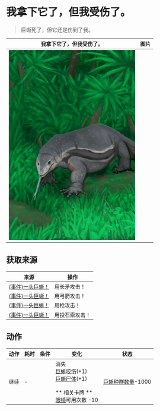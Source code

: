 # 我拿下它了，但我受伤了。  
> 巨蜥死了，但它还是伤到了我。  
  
  我拿下它了，但我受伤了。  |   图片   
 ----  |  ----:   
   |  ![](Sprite/MonitorEvent.png)   
  
## 获取来源  
来源  |  操作  
----  |  ----  
[(事件)一头巨蜥！](Event_MonitorFight.md)  |  用长矛攻击！  
[(事件)一头巨蜥！](Event_MonitorFight.md)  |  用弓箭攻击！  
[(事件)一头巨蜥！](Event_MonitorFight.md)  |  用枪攻击！  
[(事件)一头巨蜥！](Event_MonitorFight.md)  |  用投石索攻击！  
## 动作  
动作  |  耗时  |  条件  |  变化  |  状态  
----  |  ----  |  ----  |  ----  |  ----  
继续<br>  |  -  |    |  消失<br>[巨蜥咬伤](W_MonitorBite.md)(+1)<br>[巨蜥尸体](MonitorCarcass.md)(+1)<br><br>** 相关卡牌 **<br>[眼镜](Glasses.md)可用次数  -10  |  [巨蜥种群数量](Pop_Monitor.md)-1000  
